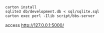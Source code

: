 ```
carton install
sqlite3 db/development.db < sql/sqlite.sql
carton exec perl -Ilib script/bbs-server
```
access http://127.0.0.1:5000/
